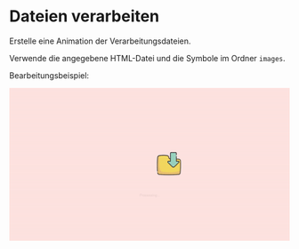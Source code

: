 # Dateien verarbeiten

Erstelle eine Animation der Verarbeitungsdateien.

Verwende die angegebene HTML-Datei und die Symbole im Ordner `images`.

Bearbeitungsbeispiel:

![](./processing-example.gif)
